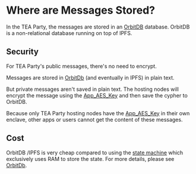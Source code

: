 # Where are Messages Stored?
In the TEA Party, the messages are stored in an [OrbitDB](http://orbitdb.org) database.
OrbitDB is a non-relational database running on top of IPFS.

## Security
For TEA Party's public messages, there's no need to encrypt.

Messages are stored in [OrbitDb](../z_glossary/OrbitDb.md) (and eventually in IPFS) in plain text.

But private messages aren't saved in plain text. The hosting nodes will encrypt the message using the [App_AES_Key](../z_glossary/App_AES_Key.md) and then save the cypher to OrbitDB. 

Because only TEA Party hosting nodes have the [App_AES_Key](../z_glossary/App_AES_Key.md) in their own enclave, other apps or users cannot get the content of these messages.

## Cost
OrbitDB /IPFS is very cheap compared to using the [state machine](../z_glossary/State_Machine.md) which exclusively uses RAM to store the state. For more details, please see [OrbitDb](../z_glossary/OrbitDb.md).


